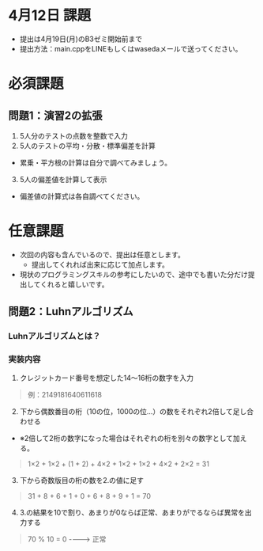 # 4月12日 課題
- 提出は4月19日(月)のB3ゼミ開始前まで
- 提出方法：main.cppをLINEもしくはwasedaメールで送ってください。

# 必須課題
## 問題1：演習2の拡張
1. 5人分のテストの点数を整数で入力
2. 5人のテストの平均・分散・標準偏差を計算
  - 累乗・平方根の計算は自分で調べてみましょう。
3. 5人の偏差値を計算して表示
  - 偏差値の計算式は各自調べてください。

# 任意課題
- 次回の内容も含んでいるので、提出は任意とします。
  - 提出してくれれば出来に応じて加点します。
- 現状のプログラミングスキルの参考にしたいので、途中でも書いた分だけ提出してくれると嬉しいです。
## 問題2：Luhnアルゴリズム
### Luhnアルゴリズムとは？

### 実装内容
1. クレジットカード番号を想定した14〜16桁の数字を入力
> 例：2149181640611618
2. 下から偶数番目の桁（10の位，1000の位...）の数をそれぞれ2倍して足し合わせる
- ※2倍して2桁の数字になった場合はそれぞれの桁を別々の数字として加える。
> 1×2 + 1×2 + (1 + 2) + 4×2 + 1×2 + 1×2 + 4×2 + 2×2 = 31
3. 下から奇数版目の桁の数を2.の値に足す
> 31 + 8 + 6 + 1 + 0 + 6 + 8 + 9 + 1 = 70
4. 3.の結果を10で割り、あまりが0ならば正常、あまりがでるならば異常を出力する
> 70 % 10 = 0 ----> 正常
